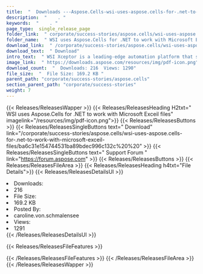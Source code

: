 ```yaml
---
title:  "  Downloads ---Aspose.Cells-wsi-uses-aspose.cells-for-.net-to-work-with-microsoft-exceil-files . " 
description:  "    . " 
keywords:  "    . " 
page_type:  single_release_page
folder_link:  " corporate/success-stories/aspose.cells/wsi-uses-aspose.cells-for-.net-to-work-with-microsoft-exceil-files/"
folder_name:  " WSI uses Aspose.Cells for .NET to work with Microsoft Exceil files"
download_link:  " /corporate/success-stories/aspose.cells/wsi-uses-aspose.cells-for-.net-to-work-with-microsoft-exceil-files/ba6c31e154744531ba89bdec996c132c"
download_text:  " Download"
intro_text:  " WSI Xceptor is a leading-edge automation platform that scales across business pr..."
image_link:  " https://downloads.aspose.com/resources/img/pdf-icon.png"
download_count:  "  Downloads: 216  Views: 1290"
file_size:  "  File Size: 169.2 KB "
parent_path: "corporate/success-stories/aspose.cells"                                                          
section_parent_path: "corporate/success-stories"
weight: 7 
---
```


{{< Releases/ReleasesWapper >}}
  {{< Releases/ReleasesHeading H2txt=" WSI uses Aspose.Cells for .NET to work with Microsoft Exceil files" imagelink="/resources/img/pdf-icon.png">}}
  {{< Releases/ReleasesButtons >}}
    {{< Releases/ReleasesSingleButtons text=" Download" link="/corporate/success-stories/aspose.cells/wsi-uses-aspose.cells-for-.net-to-work-with-microsoft-exceil-files/ba6c31e154744531ba89bdec996c132c%20%20" >}}
    {{< Releases/ReleasesSingleButtons text=" Support Forum " link="https://forum.aspose.com" >}}
  {{< Releases/ReleasesButtons >}}
  {{< Releases/ReleasesFileArea >}}
    {{< Releases/ReleasesHeading h4txt="File Details">}}
    {{< Releases/ReleasesDetailsUl >}}
             <li>Downloads:</li><li>216</li><li>File Size:</li><li>169.2 KB</li><li>Posted By:</li><li>caroline.von.schmalensee</li><li>Views:</li><li>1291</li>
    {{< /Releases/ReleasesDetailsUl >}}

  {{< Releases/ReleasesFileFeatures >}}
      
  {{< /Releases/ReleasesFileFeatures >}}
 {{< /Releases/ReleasesFileArea >}}
{{< /Releases/ReleasesWapper >}}


